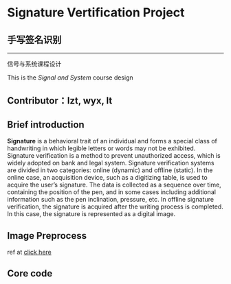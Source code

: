 # Signature Vertification Project
## 手写签名识别
---
信号与系统课程设计

 This is the _Signal and System_ course design
 
 Contributor：lzt, wyx, lt
---
## Brief introduction
**Signature** is a behavioral trait of 
an individual and forms a special class of 
handwriting in which legible letters or 
words may not be exhibited. Signature verification is a method to prevent unauthorized access, which is widely adopted on bank and legal system.  Signature verification systems are divided in two categories: online (dynamic) and offline (static). In the online case, an acquisition device, such as a digitizing table, is used to acquire the user’s signature. The data is collected as a sequence over time, containing the position of the pen, and in some cases including additional information such as the pen inclination, pressure, etc. In offline signature verification, the signature is acquired after the writing process is completed. In this case, the signature is represented as a digital image.

## Image Preprocess
ref at
[click here](https://github.com/Lazer2077/Signature-Vertification-Project/master/preprocessing) 
## Core code


